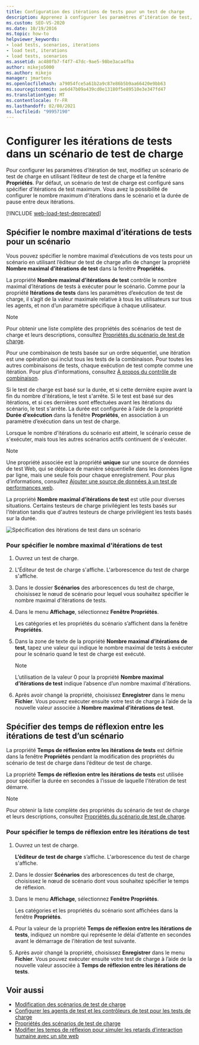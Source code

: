```yaml
---
title: Configuration des itérations de tests pour un test de charge
description: Apprenez à configurer les paramètres d’itération de test, à configurer le nombre maximal d’itérations dans le scénario et la durée de la suspension.
ms.custom: SEO-VS-2020
ms.date: 10/19/2016
ms.topic: how-to
helpviewer_keywords:
- load tests, scenarios, iterations
- load test, iterations
- load tests, scenarios
ms.assetid: ac480fb7-f4f7-47dc-9ae5-98be3aca4fba
author: mikejo5000
ms.author: mikejo
manager: jmartens
ms.openlocfilehash: a79054fce5a61b2a9c87e86b5b9aa66420e9bb63
ms.sourcegitcommit: ae6d47b09a439cd0e13180f5e89510e3e347fd47
ms.translationtype: MT
ms.contentlocale: fr-FR
ms.lasthandoff: 02/08/2021
ms.locfileid: "99957190"
---
```

# <a name="configure-test-iterations-in-a-load-test-scenario"></a>Configurer les itérations de tests dans un scénario de test de charge

Pour configurer les paramètres d’itération de test, modifiez un scénario de test de charge en utilisant l’éditeur de test de charge et la fenêtre **Propriétés**. Par défaut, un scénario de test de charge est configuré sans spécifier d'itérations de test maximum. Vous avez la possibilité de configurer le nombre maximum d'itérations dans le scénario et la durée de pause entre deux itérations.

[!INCLUDE [web-load-test-deprecated](includes/web-load-test-deprecated.md)]

## <a name="specify-the-maximum-test-iterations-for-a-scenario"></a>Spécifier le nombre maximal d’itérations de tests pour un scénario

Vous pouvez spécifier le nombre maximal d’exécutions de vos tests pour un scénario en utilisant l’éditeur de test de charge afin de changer la propriété **Nombre maximal d’itérations de test** dans la fenêtre **Propriétés**.

La propriété **Nombre maximal d’itérations de test** contrôle le nombre maximal d’itérations de tests à exécuter pour le scénario. Comme pour la propriété **Itérations de tests** dans les paramètres d’exécution de test de charge, il s’agit de la valeur maximale relative à tous les utilisateurs sur tous les agents, et non d’un paramètre spécifique à chaque utilisateur.

> [!NOTE]
> Pour obtenir une liste complète des propriétés des scénarios de test de charge et leurs descriptions, consultez [Propriétés du scénario de test de charge](../test/load-test-scenario-properties.md).

Pour une combinaison de tests basée sur un ordre séquentiel, une itération est une opération qui inclut tous les tests de la combinaison. Pour toutes les autres combinaisons de tests, chaque exécution de test compte comme une itération. Pour plus d’informations, consultez [À propos du contrôle de combinaison](../test/edit-the-test-mix-to-specify-which-web-browsers-types-in-a-load-test-scenario.md).

Si le test de charge est basé sur la durée, et si cette dernière expire avant la fin du nombre d'itérations, le test s'arrête. Si le test est basé sur des itérations, et si ces dernières sont effectuées avant les itérations du scénario, le test s'arrête. La durée est configurée à l’aide de la propriété **Durée d’exécution** dans la fenêtre **Propriétés**, en association à un paramètre d’exécution dans un test de charge.

Lorsque le nombre d'itérations du scénario est atteint, le scénario cesse de s'exécuter, mais tous les autres scénarios actifs continuent de s'exécuter.

> [!NOTE]
> Une propriété associée est la propriété **unique** sur une source de données de test Web, qui se déplace de manière séquentielle dans les données ligne par ligne, mais une seule fois pour chaque enregistrement. Pour plus d’informations, consultez [Ajouter une source de données à un test de performances web](../test/add-a-data-source-to-a-web-performance-test.md).

La propriété **Nombre maximal d’itérations de test** est utile pour diverses situations. Certains testeurs de charge privilégient les tests basés sur l'itération tandis que d'autres testeurs de charge privilégient les tests basés sur la durée.

![Spécification des itérations de test dans un scénario](../test/media/loadtest_prop.png)

### <a name="to-specify-the-maximum-test-iterations"></a>Pour spécifier le nombre maximal d'itérations de test

1. Ouvrez un test de charge.

2. L'Éditeur de test de charge s'affiche. L'arborescence du test de charge s'affiche.

3. Dans le dossier **Scénarios** des arborescences du test de charge, choisissez le nœud de scénario pour lequel vous souhaitez spécifier le nombre maximal d’itérations de tests.

4. Dans le menu **Affichage**, sélectionnez **Fenêtre Propriétés**.

     Les catégories et les propriétés du scénario s’affichent dans la fenêtre **Propriétés**.

5. Dans la zone de texte de la propriété **Nombre maximal d’itérations de test**, tapez une valeur qui indique le nombre maximal de tests à exécuter pour le scénario quand le test de charge est exécuté.

    > [!NOTE]
    > L’utilisation de la valeur 0 pour la propriété **Nombre maximal d’itérations de test** indique l’absence d’un nombre maximal d’itérations.

6. Après avoir changé la propriété, choisissez **Enregistrer** dans le menu **Fichier**. Vous pouvez exécuter ensuite votre test de charge à l’aide de la nouvelle valeur associée à **Nombre maximal d’itérations de test**.

## <a name="specify-think-times-between-test-iterations-for-a-scenario"></a>Spécifier des temps de réflexion entre les itérations de test d’un scénario

La propriété **Temps de réflexion entre les itérations de tests** est définie dans la fenêtre **Propriétés** pendant la modification des propriétés du scénario de test de charge dans l’éditeur de test de charge.

La propriété **Temps de réflexion entre les itérations de tests** est utilisée pour spécifier la durée en secondes à l’issue de laquelle l’itération de test démarre.

> [!NOTE]
> Pour obtenir la liste complète des propriétés du scénario de test de charge et leurs descriptions, consultez [Propriétés du scénario de test de charge](../test/load-test-scenario-properties.md).

### <a name="to-specify-the-think-time-between-test-iterations"></a>Pour spécifier le temps de réflexion entre les itérations de test

1. Ouvrez un test de charge.

     **L’éditeur de test de charge** s’affiche. L'arborescence du test de charge s'affiche.

2. Dans le dossier **Scénarios** des arborescences du test de charge, choisissez le nœud de scénario dont vous souhaitez spécifier le temps de réflexion.

3. Dans le menu **Affichage**, sélectionnez **Fenêtre Propriétés**.

     Les catégories et les propriétés du scénario sont affichées dans la fenêtre **Propriétés**.

4. Pour la valeur de la propriété **Temps de réflexion entre les itérations de tests**, indiquez un nombre qui représente le délai d’attente en secondes avant le démarrage de l’itération de test suivante.

5. Après avoir changé la propriété, choisissez **Enregistrer** dans le menu **Fichier**. Vous pouvez exécuter ensuite votre test de charge à l’aide de la nouvelle valeur associée à **Temps de réflexion entre les itérations de tests**.

## <a name="see-also"></a>Voir aussi

- [Modification des scénarios de test de charge](../test/edit-load-test-scenarios.md)
- [Configurer les agents de test et les contrôleurs de test pour les tests de charge](../test/configure-test-agents-and-controllers-for-load-tests.md)
- [Propriétés des scénarios de test de charge](../test/load-test-scenario-properties.md)
- [Modifier les temps de réflexion pour simuler les retards d’interaction humaine avec un site web](../test/edit-think-times-in-load-test-scenarios.md)
